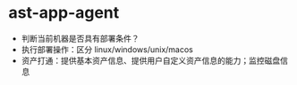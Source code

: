 # ast-app-agent

- 判断当前机器是否具有部署条件？
- 执行部署操作：区分 linux/windows/unix/macos
- 资产打通：提供基本资产信息、提供用户自定义资产信息的能力；监控磁盘信息
